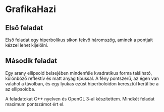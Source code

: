 # GrafikaHazi
## Első feladat
Első feladat egy hiperbolikus síkon fekvő háromszög, aminek a pontjait kézzel lehet kijelölni.
## Második feladat
Egy arany ellipsoid belsejében mindenféle kvadratikus forma található, különböző reflektív és matt anyag típussal. A fény pontszerű, az égen van valahol a távolban, és egy lyukas ezüst hiperboloidon keresztül kerül be a az ellipsoidba.

A feladatokat C++ nyelven és OpenGL 3-al készítettem. Mindkét feladat maximum pontszámot ért el.

